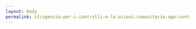 ```yaml
---
layout: body
permalink: it/agenzia-per-i-controlli-e-le-azioni-comunitarie-age-control-societa-per-azioni/
---
```


